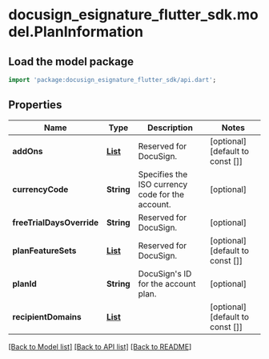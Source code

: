 # docusign_esignature_flutter_sdk.model.PlanInformation

## Load the model package
```dart
import 'package:docusign_esignature_flutter_sdk/api.dart';
```

## Properties
Name | Type | Description | Notes
------------ | ------------- | ------------- | -------------
**addOns** | [**List<AddOn>**](AddOn.md) | Reserved for DocuSign. | [optional] [default to const []]
**currencyCode** | **String** | Specifies the ISO currency code for the account. | [optional] 
**freeTrialDaysOverride** | **String** | Reserved for DocuSign. | [optional] 
**planFeatureSets** | [**List<FeatureSet>**](FeatureSet.md) | Reserved for DocuSign. | [optional] [default to const []]
**planId** | **String** | DocuSign's ID for the account plan. | [optional] 
**recipientDomains** | [**List<RecipientDomain>**](RecipientDomain.md) |  | [optional] [default to const []]

[[Back to Model list]](../README.md#documentation-for-models) [[Back to API list]](../README.md#documentation-for-api-endpoints) [[Back to README]](../README.md)


